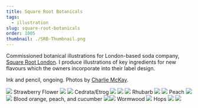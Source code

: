 ```yaml
---
title: Square Root Botanicals
tags:
  - illustration
slug: square-root-botanicals
order: 1005
thumbnail: ./SRB-Thumbnail.png
---
```

Commissioned botanical illustrations for London-based soda company, [Square Root London](http://squarerootsoda.co.uk). I produce illustrations of key ingredients for new flavours which the owners incorporate into their label design.

Ink and pencil, ongoing. Photos by [Charlie McKay](http://www.charliemckay.com/).

![](SRB-StrawberryFlower-WM.png)
Strawberry Flower
![](SRB-StrawberryFlower-Detail-WM.png)
![](SRB-Cedrata-WM.png)
Cedrata/Etrog
![](SRB-Cedrata-Detail-WM.png)
![](SRB-Bottles)
![](SRB-Rhubarb-WM.png)
Rhubarb
![](SRB-Rhubarb-Detail-WM.png)
![](SRB-Peach-WM.png)
Peach
![](SRB-Peach-Detail-2-WM.png)
![](SRB-Insides-WM.png)
Blood orange, peach, and cucumber
![](SRB-WormwoodLeaves-WM.png)![](SRB-Wormwood-WM.png)
Wormwood
![](SRB-Hops-WM.png)
Hops
![](SRB-Hops-Detail-WM.png)
![](SRB-Bottles-2)

